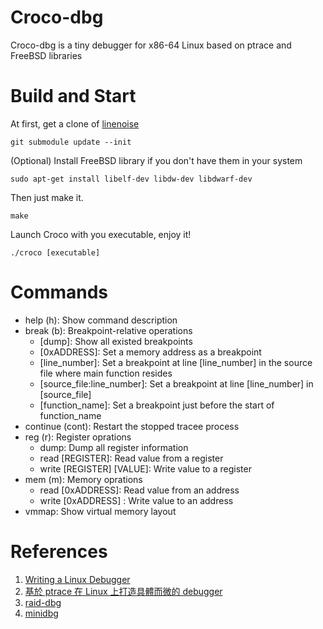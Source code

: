 # Croco-dbg
Croco-dbg is a tiny debugger for x86-64 Linux based on ptrace and FreeBSD libraries 

# Build and Start
At first, get a clone of [linenoise](https://github.com/antirez/linenoise)
```
git submodule update --init
```
(Optional) Install FreeBSD library if you don't have them in your system
```
sudo apt-get install libelf-dev libdw-dev libdwarf-dev
```
Then just make it.
```
make
```
Launch Croco with you executable, enjoy it! 
```
./croco [executable]
```
# Commands
* help (h): Show command description
* break (b): Breakpoint-relative operations
    * [dump]: Show all existed breakpoints
    * [0xADDRESS]: Set a memory address as a breakpoint
    * [line_number]: Set a breakpoint at line [line_number] in the source file where main function resides
    * [source_file:line_number]: Set a breakpoint at line [line_number] in [source_file]
    * [function_name]: Set a breakpoint just before the start of function_name 
* continue (cont): Restart the stopped tracee process
* reg (r): Register oprations
    * dump: Dump all register information
    * read [REGISTER]: Read value from a register
    * write [REGISTER] [VALUE]: Write value to a register
* mem (m): Memory oprations
    * read [0xADDRESS]: Read value from an address
    * write [0xADDRESS] <VALUE>: Write value to an address
* vmmap: Show virtual memory layout
# References
1. [Writing a Linux Debugger](https://blog.tartanllama.xyz/writing-a-linux-debugger-setup/)
2. [基於 ptrace 在 Linux 上打造具體而微的 debugger](https://hackmd.io/@RinHizakura/BJH7zsU99#%E5%9F%BA%E6%96%BC-ptrace-%E5%9C%A8-Linux-%E4%B8%8A%E6%89%93%E9%80%A0%E5%85%B7%E9%AB%94%E8%80%8C%E5%BE%AE%E7%9A%84-debugger)
3. [raid-dbg](https://github.com/RinHizakura/raid-dbg/tree/main)
4. [minidbg](https://github.com/TartanLlama/minidbg/tree/master)
